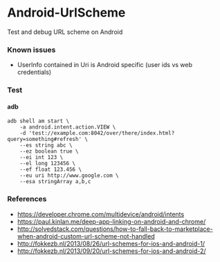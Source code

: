 # Android-UrlScheme
Test and debug URL scheme on Android

### Known issues

 - UserInfo contained in Uri is Android specific (user ids vs web credentials)

### Test

#### adb
```shell
adb shell am start \
    -a android.intent.action.VIEW \
    -d 'test://example.com:8042/over/there/index.html?query=something#refresh' \
    --es string abc \
    --ez boolean true \
    --ei int 123 \
    --el long 123456 \
    --ef float 123.456 \
    --eu uri http://www.google.com \
    --esa stringArray a,b,c
```

### References

- https://developer.chrome.com/multidevice/android/intents
- https://paul.kinlan.me/deep-app-linking-on-android-and-chrome/
- http://solvedstack.com/questions/how-to-fall-back-to-marketplace-when-android-custom-url-scheme-not-handled
- http://fokkezb.nl/2013/08/26/url-schemes-for-ios-and-android-1/
- http://fokkezb.nl/2013/09/20/url-schemes-for-ios-and-android-2/
